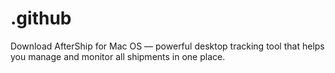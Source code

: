 # .github
Download AfterShip for Mac OS — powerful desktop tracking tool that helps you manage and monitor all shipments in one place.
